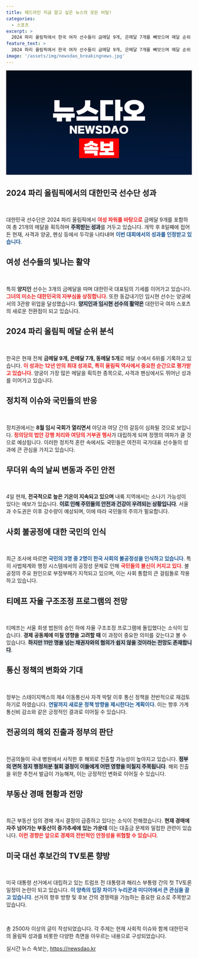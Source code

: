 ```yaml
---
title: 헤드라인 지금 알고 싶은 뉴스의 모든 비밀!
categories:
  - 스포츠
excerpt: >
  2024 파리 올림픽에서 한국 여자 선수들이 금메달 9개, 은메달 7개를 빼앗으며 메달 순위 6위에 오르는 기적을 이루었다. 양궁과 사격에서 남다른 활약을 보여주며 대한민국의 올림픽 역사에 새 이정표를 쓰고 있다!
feature_text: >
  2024 파리 올림픽에서 한국 여자 선수들이 금메달 9개, 은메달 7개를 빼앗으며 메달 순위 6위에 오르는 기적을 이루었다. 양궁과 사격에서 남다른 활약을 보여주며 대한민국의 올림픽 역사에 새 이정표를 쓰고 있다!
image: '/assets/img/newsdao_breakingnews.jpg'
---
```


<p><img src="/assets/img/newsdao_breakingnews.jpg" alt="bookingtag 속보" /></p>

<h2 data-ke-size="size26">2024 파리 올림픽에서의 대한민국 선수단 성과</h2>

<p data-ke-size="size16">&nbsp;</p>

<p>대한민국 선수단은 2024 파리 올림픽에서 <b><span style="color: #ee2323;">여성 파워를 바탕으로</span></b> 금메달 9개를 포함하여 총 21개의 메달을 획득하며 <b><span style="background-color: #21538527;">주목받는 성과</span></b>를 거두고 있습니다. 개막 후 8일째에 접어든 현재, 사격과 양궁, 펜싱 등에서 두각을 나타내며 <b><span style="color: #1a5490;">이번 대회에서의 성과를 인정받고 있습니다</span></b>.</p>

<h2 data-ke-size="size26">여성 선수들의 빛나는 활약</h2>

<p data-ke-size="size16">&nbsp;</p>

<p>특히 <b>양지인</b> 선수는 3개의 금메달을 따며 대한민국 대표팀의 기세를 이어가고 있습니다. <b><span style="color: #ee2323;">그녀의 미소는 대한민국의 자부심을 상징합니다</span></b>. 또한 동갑내기인 임시현 선수는 양궁에서의 3관왕 위업을 달성했습니다. <b><span style="background-color: #21538527;">양지인과 임시현 선수의 활약은</span></b> 대한민국 여자 스포츠의 새로운 전환점이 되고 있습니다.</p>

<h2 data-ke-size="size26">2024 파리 올림픽 메달 순위 분석</h2>

<p data-ke-size="size16">&nbsp;</p>

<p>한국은 현재 전체 <b>금메달 9개, 은메달 7개, 동메달 5개</b>로 메달 수에서 6위를 기록하고 있습니다. <b><span style="color: #ee2323;">이 성과는 12년 만의 최대 성과로, 특히 올림픽 역사에서 중요한 순간으로 평가받고 있습니다</span></b>. 양궁이 가장 많은 메달을 획득한 종목으로, 사격과 펜싱에서도 뛰어난 성과를 이어가고 있습니다.</p>

<h2 data-ke-size="size26">정치적 이슈와 국민들의 반응</h2>

<p data-ke-size="size16">&nbsp;</p>

<p>정치권에서는 <b>8월 임시 국회가 열리면서</b> 야당과 여당 간의 갈등이 심화될 것으로 보입니다. <b><span style="color: #ee2323;">정의당의 법안 강행 처리와 여당의 거부권 행사</span></b>가 대립하게 되며 정쟁의 여파가 클 것으로 예상됩니다. 이러한 정치적 혼란 속에서도 국민들은 여전히 국가대표 선수들의 성과에 큰 관심을 가지고 있습니다.</p>

<h2 data-ke-size="size26">무더위 속의 날씨 변동과 주민 안전</h2>

<p data-ke-size="size16">&nbsp;</p>

<p>4일 현재, <b>전국적으로 높은 기온이 지속되고 있으며</b> 내륙 지역에서는 소나기 가능성이 있다는 예보가 있습니다. <b><span style="background-color: #21538527;">이로 인해 주민들의 안전과 건강이 우려되는 상황입니다</span></b>. 서울과 수도권은 이후 강수량이 예상되며, 이에 따라 국민들의 주의가 필요합니다.</p>

<h2 data-ke-size="size26">사회 불공정에 대한 국민의 인식</h2>

<p data-ke-size="size16">&nbsp;</p>

<p>최근 조사에 따르면 <b><span style="color: #1a5490;">국민의 3명 중 2명이 한국 사회의 불공정성을 인식하고 있습니다</span></b>. 특히 사법체계와 행정 시스템에서의 공정성 문제로 인해 <b><span style="color: #ee2323;">국민들의 불신이 커지고 있다</span></b>. 불공정의 주요 원인으로 부정부패가 지적되고 있으며, 이는 사회 통합의 큰 걸림돌로 작용하고 있습니다.</p>

<h2 data-ke-size="size26">티메프 자율 구조조정 프로그램의 전망</h2>

<p data-ke-size="size16">&nbsp;</p>

<p>티메프는 서울 회생 법원의 승인 하에 자율 구조조정 프로그램에 돌입했다는 소식이 있습니다. <b>경제 공동체에 미칠 영향을 고려할 때</b> 이 과정이 중요한 의미를 갖는다고 볼 수 있습니다. <b><span style="background-color: #21538527;">하지만 11만 명을 넘는 채권자와의 협의가 쉽지 않을 것이라는 전망도 존재합니다</span></b>.</p>

<h2 data-ke-size="size26">통신 정책의 변화와 기대</h2>

<p data-ke-size="size16">&nbsp;</p>

<p>정부는 스테이지엑스의 제4 이동통신사 자격 박탈 이후 통신 정책을 전반적으로 재검토하기로 하였습니다. <b><span style="color: #1a5490;">연말까지 새로운 정책 방향을 제시한다는 계획이다</span></b>. 이는 향후 가계 통신비 감소와 같은 긍정적인 결과로 이어질 수 있습니다.</p>

<h2 data-ke-size="size26">전공의의 해외 진출과 정부의 판단</h2>

<p data-ke-size="size16">&nbsp;</p>

<p>전공의들이 국내 병원에서 사직한 후 해외로 진출할 가능성이 높아지고 있습니다. <b><span style="background-color: #21538527;">정부의 면허 정지 행정처분 철회 결정이 이들에게 어떤 영향을 미칠지 주목됩니다</span></b>. 해외 진출을 위한 추천서 발급이 가능해져, 이는 긍정적인 변화로 이어질 수 있습니다.</p>

<h2 data-ke-size="size26">부동산 경매 현황과 전망</h2>

<p data-ke-size="size16">&nbsp;</p>

<p>최근 부동산 임의 경매 개시 결정이 급증하고 있다는 소식이 전해졌습니다. <b>현재 경매에 자주 넘어가는 부동산이 증가추세에 있는 가운데</b> 이는 대출금 문제와 밀접한 관련이 있습니다. <b><span style="color: #ee2323;">이런 경향은 앞으로 경제의 전반적인 안정성을 위협할 수 있습니다</span></b>.</p>

<h2 data-ke-size="size26">미국 대선 후보간의 TV토론 향방</h2>

<p data-ke-size="size16">&nbsp;</p>

<p>미국 대통령 선거에서 대립하고 있는 트럼프 전 대통령과 해리스 부통령 간의 첫 TV토론 일정이 논란이 되고 있습니다. <b><span style="color: #1a5490;">이 양측의 입장 차이가 누리꾼과 미디어에서 큰 관심을 끌고 있습니다</span></b>. 선거의 향후 방향 및 후보 간의 경쟁력을 가늠하는 중요한 요소로 주목받고 있습니다.</p>

<p data-ke-size="size16">&nbsp;</p> 

<p>총 2500자 이상의 글이 작성되었습니다. 각 주제는 현재 사회적 이슈와 함께 대한민국의 올림픽 성과를 비롯한 다양한 측면을 아우르는 내용으로 구성되었습니다.</p>
실시간 뉴스 속보는, <a href="https://newsdao.kr" rel="dofollow">https://newsdao.kr</a>


